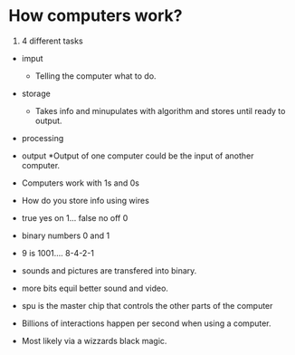 # How computers work?

1. 4 different tasks

* imput
    * Telling the computer what to do.

* storage
    * Takes info and minupulates with algorithm and stores until ready to output.

* processing 

* output
    *Output of one computer could be the input of another computer.

* Computers work with 1s and 0s

* How do you store info using wires

* true yes on 1... false no off 0

* binary numbers 0 and 1

* 9 is 1001.... 8-4-2-1

* sounds and pictures are transfered into binary.

* more bits equil better sound and video.

* spu is the master chip that controls the other parts of the computer

* Billions of interactions happen per second when using a computer.

* Most likely via a wizzards black magic.